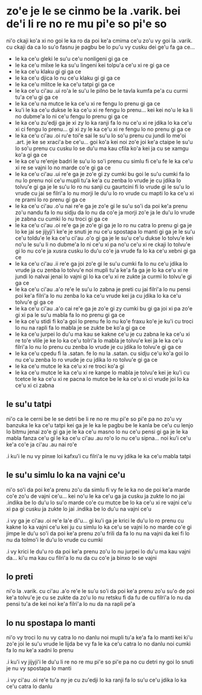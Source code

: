 zo'e je le se cinmo be la .varik. bei de'i li re no re mu pi'e so pi'e so
=========================================================================

ni'o ckaji ko'a xi no goi le ka ro da poi ke'a cmima ce'u zo'u vy goi la .varik. cu ckaji da ca lo su'o fasnu je pagbu be lo pu'u vy cusku dei ge'u fa ga ce...

* le ka ce'u gleki le su'u ce'u nonligeni gi ga ce
* le ka ce'u milxe le ka su'u lingeni kei tolpu'a ce'u xi re gi ga ce
* le ka ce'u klaku gi gi ga ce
* le ka ce'u djica lo nu ce'u klaku gi gi ga ce
* le ka ce'u mlitce le ka ce'u tatpi gi ga ce
* le ka ce'u ci'au .ui ro'a le su'u le pilno be le tavla kumfa pe'a cu curmi tu'a ce'u gi ga ce
* le ka ce'u na mutce le ka ce'u xi re fengu lo prenu gi ga ce
* ku'i le ka ce'u dukse le ka ce'u xi re fengu lo prenu... kei kei no'u le ka li no dubme'a lo ni ce'u fengu lo prenu gi ga ce
* le ka ce'u zu'edji ga je xi zy lo ka ranji fa lo nu ce'u xi re jdika lo ka ce'u xi ci fengu lo prenu... gi xi zy le ka ce'u xi re fengu lo no prenu gi ga ce
* le ka ce'u ci'au .oi ru'e toi'e sai le su'u lo so'u prenu cu jundi lo me'oi .art. je ke se xraci'a be ce'u... goi ko'a kei noi zo'e joi ke'a ctaipe le su'u lo so'u prenu cu cusku lo se du'u ma kau cfila ko'a kei ja cu se xamgu ko'a gi ga ce
* le ka ce'u re'enje badri le su'u lo so'i prenu cu simlu fi ce'u fe le ka ce'u xi re se vajni lo no marde co'e gi ga ce
* le ka ce'u ci'au .ui re'e ga je zo'e gi zy cumki bu goi le su'u cumki fa lo nu lo prenu noi ce'u mupli tu'a ke'a cu zenba lo vrude je cu jdika lo tolvu'e gi ga je le su'u lo ro nu sanji cu gaurtcini fi lo vrude gi le su'u lo vrude cu jai se filri'a lo nu morji le du'u lo ro vrude cu mapti lo ka ce'u xi re prami lo ro prenu gi ga ce
* le ka ce'u ci'au .o'u nai re'e ga je zo'e gi le su'u so'i da poi ke'a prenu zo'u nandu fa lo nu sidju da lo nu da co'e ja morji zo'e ja le du'u lo vrude je zabna cu cumki lo nu troci gi ga ce
* le ka ce'u ci'au .oi re'e ga je zo'e gi ga je lo ro nu catra lo prenu gi ga je lo ke jai se jijyji'i ke'e je snuti je nu ce'u spostapa lo manti gi ga je le su'u ce'u toldu'e le ka ce'u ci'au .o'o gi ga je le su'u ce'u dukse lo tolvu'e kei no'u le su'u li no dubme'a lo ni ce'u xi pa no'u ce'u xi re ckaji lo tolvu'e gi lo nu co'e ja xusra cusku lo du'u co'e ja vrude fa lo ka ce'u xebni gi ga ce
* le ka ce'u ci'au .ii re'e ga joi zo'e gi le su'u cumki fa lo nu ce'u jdika lo vrude ja cu zenba lo tolvu'e noi mupli tu'a ke'a fa ga je lo ka ce'u xi re jundi lo nalvai jenai lo vajni gi lo ka ce'u xi re zukte ja curmi lo tolvu'e gi ga ce
* le ka ce'u ci'au .a'o re'e le su'u lo zabna je preti cu jai filri'a lo nu pensi poi ke'a filri'a lo nu zenba lo ka ce'u vrude kei ja cu jdika lo ka ce'u tolvu'e gi ga ce
* le ka ce'u ci'au .a'o cai re'e ga je zo'e gi zy cumki bu gi ga joi xi pa zo'e gi xi pa le su'u mabla fa lo no prenu gi ga ce
* le ka ce'u stidi fi ko'a goi lo prenu fe lo nu ko'e fraxu ko'e je ku'i cu troci lo nu na rapli fa lo mabla je se zukte be ko'a gi ga ce
* le ka ce'u jurpei lo du'u ma kau se kakne ce'u je cu zabna le ka ce'u xi re to'e vlile je ke lo ka ce'u tolri'a lo mabla je tolvu'e kei ja le ka ce'u filri'a lo nu lo prenu cu zenba lo vrude je cu jdika lo tolvu'e gi ga ce
* le ka ce'u cpedu fi la .satan. fe lo nu la .satan. cu sidju ce'u ko'a goi lo nu ce'u zenba lo ro vrude je cu jdika lo ro tolvu'e gi ga ce
* le ka ce'u mutce le ka ce'u xi re troci ko'a gi
* le ka ce'u mutce le ka ce'u xi re kanpe lo mabla je tolvu'e kei je ku'i cu tcetce le ka ce'u xi re pacna lo mutce be le ka ce'u xi ci vrude joi lo ka ce'u xi ci zabna

## le su'u tatpi
ni'o ca le cerni be le se detri be li re no re mu pi'e so pi'e pa no zo'u vy banzuka le ka ce'u tatpi kei ga je le ka le pagbu be le kanla be ce'u cu lenjo lo bitmu jenai zo'e gi ga je le ka ce'u masno lo nu ce'u pensi gi ga je le ka mabla fanza ce'u gi le ka ce'u ci'au .au ro'o lo nu ce'u sipna... noi ku'i ce'u ke'a co'e ja ci'au .au nai ro'e

.i ku'i le nu vy pinxe loi kafxu'i cu filri'a le nu vy jdika le ka ce'u mabla tatpi

## le su'u simlu lo ka na vajni ce'u
ni'o so'i da poi ke'a prenu zo'u da simlu fi vy fe le ka no de poi ke'a marde co'e zo'u de vajni ce'u... kei no'u le ka ce'u ga ja cusku ja zukte lo no jai .indika be lo du'u lo su'o marde co'e cu mutce be lo ka ce'u xi re vajni ce'u xi pa gi cusku ja zukte lo jai .indika be lo du'u na vajni ce'u

.i vy ga je ci'au .oi re'e la'e di'u... gi ku'i ga je krici le du'u lo ro prenu cu kakne lo ka vajni ce'u kei ju cu simlu lo ka ce'u se vajni lo no marde co'e gi jimpe le du'u so'i da poi ke'a prenu zo'u frili da fa lo nu na vajni da kei fi lo nu da tolmo'i le du'u lo vrude cu cumki

.i vy krici le du'u ro da poi ke'a prenu zo'u lo nu jurpei lo du'u ma kau vajni da... ki'u ma kau cu filri'a lo nu da cu co'e ja binxo lo se vajni

## lo preti
ni'o la .varik. cu ci'au .a'o re'e le su'u so'i da poi ke'a prenu zo'u su'o de poi ke'a tolvu'e je cu se zukte da zo'u lo nu retsku fi da fu de cu filri'a lo nu da pensi tu'a de kei noi ke'a filri'a lo nu da na rapli pe'a

## lo nu spostapa lo manti
ni'o vy troci lo nu vy catra lo no danlu noi mupli tu'a ke'a fa lo manti kei ki'u zo'e joi le su'u vrude le lijda be vy fa le ka ce'u catra lo no danlu noi cumki fa lo nu ke'a xadni lo prenu

.i ku'i vy jijyji'i le du'u li re no re mu pi'e so pi'e pa no cu detri ny goi lo snuti je nu vy spostapa lo manti

.i vy ci'au .oi re'e tu'a ny je cu zu'edji lo ka ranji fa lo su'u ce'u jdika lo ka ce'u catra lo danlu

